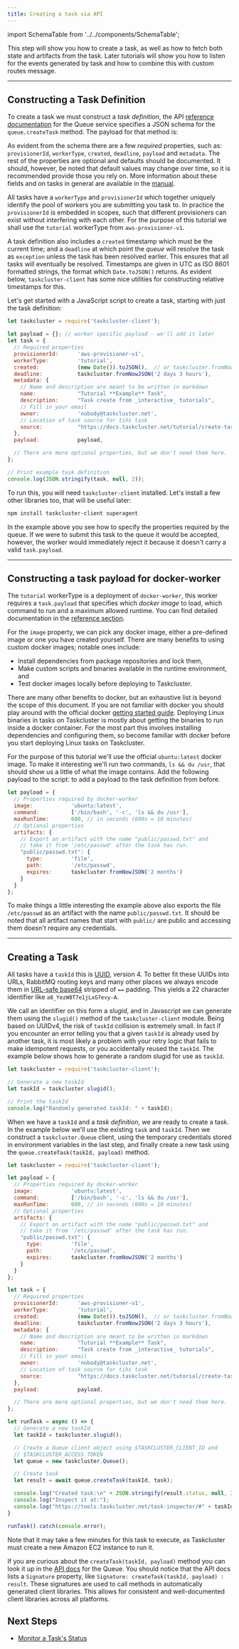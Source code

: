 ```yaml
---
title: Creating a task via API
---
```

import SchemaTable from '../../components/SchemaTable';

This step will show you how to create a task, as well as how to fetch
both state and artifacts from the task. Later tutorials will show you how to
listen for the events generated by task and how to combine this with custom
routes message.

---

## Constructing a Task Definition

To create a task we must construct a _task definition_, the API [reference
documentation](/docs/reference/platform/taskcluster-queue/references/api) for the
Queue service specifies a JSON schema for the `queue.createTask` method.  The
payload for that method is:

<SchemaTable url="http://schemas.taskcluster.net/queue/v1/create-task-request.json" />

As evident from the schema there are a few _required_ properties, such as:
`provisionerId`, `workerType`, `created`, `deadline`, `payload` and `metadata`.
The rest of the properties are optional and defaults should be documented.  It
should, however, be noted that default values may change over time, so it is
recommended provide those you rely on. More information about these fields and
on tasks in general are available in the [manual](/docs/manual).

All tasks have a `workerType` and `provisionerId` which together uniquely
identify the pool of workers you are submitting you task to. In practice the
`provisionerId` is embedded in scopes, such that different provisioners can
exist without interfering with each other. For the purpose of this tutorial we
shall use the `tutorial` workerType from `aws-provisioner-v1`.

A task definition also includes a `created` timestamp which must be the current
time; and a `deadline` at which point the _queue_ will resolve the task as
`exception` unless the task has been resolved earlier. This ensures that all
tasks will eventually be resolved.  Timestamps are given in UTC as ISO 8601
formatted strings, the format which `Date.toJSON()` returns. As evident below,
`taskcluster-client` has some nice utilities for constructing relative
timestamps for this.

Let's get started with a JavaScript script to create a task, starting with just
the task definition:

```js
let taskcluster = require('taskcluster-client');

let payload = {}; // worker specific payload - we'll add it later
let task = {
  // Required properties
  provisionerId:      'aws-provisioner-v1',
  workerType:         'tutorial',
  created:            (new Date()).toJSON(),  // or taskcluster.fromNowJSON('0 seconds')
  deadline:           taskcluster.fromNowJSON('2 days 3 hours'),
  metadata: {
    // Name and description are meant to be written in markdown
    name:             "Tutorial **Example** Task",
    description:      "Task create from _interactive_ tutorials",
    // Fill in your email
    owner:            'nobody@taskcluster.net',
    // Location of task source for tihs task
    source:           "https://docs.taskcluster.net/tutorial/create-task-via-api",
  },
  payload:            payload,

  // There are more optional properties, but we don't need them here.
};

// Print example task definition
console.log(JSON.stringify(task, null, 2));
```

To run this, you will need `taskcluster-client` installed.  Let's install a few
other libraries too, that will be useful later:

```bash
npm install taskcluster-client superagent
```

In the example above you see how to specify the properties required by the
queue. If we were to submit this task to the queue it would be accepted,
however, the worker would immediately reject it because it doesn't carry a
valid `task.payload`.

---

## Constructing a task payload for docker-worker

The `tutorial` workerType is a deployment of `docker-worker`, this worker
requires a `task.payload` that specifies which _docker image_ to load, which
command to run and a maximum allowed runtime. You can find detailed
documentation in the [reference
section](/docs/reference/workers/docker-worker/payload).

<SchemaTable url="http://schemas.taskcluster.net/docker-worker/v1/payload.json" />

For the `image` property, we can pick any docker image, either a pre-defined
image or one you have created yourself. There are many benefits to using custom
docker images; notable ones include:

 * Install dependencies from package repositories and lock them,
 * Make custom scripts and binaries available in the runtime environment, and
 * Test docker images locally before deploying to Taskcluster.

There are many other benefits to docker, but an exhaustive list is beyond the
scope of this document. If you are not familiar with docker you should play
around with the official docker
[getting started guide](http://docs.docker.com/linux/started/). Deploying Linux
binaries in tasks on Taskcluster is mostly about getting the binaries to run
inside a docker container. For the most part this involves installing
dependencies and configuring them, so become familiar with docker before you
start deploying Linux tasks on Taskcluster.

For the purpose of this tutorial we'll use the official `ubuntu:latest` docker
image. To make it interesting we'll run two commands, `ls && du /usr`, that
should show us a little of what the image contains. Add the following payload
to the script:
to add a payload to the task definition from before.

```js
let payload = {
  // Properties required by docker-worker
  image:            'ubuntu:latest',
  command:          ['/bin/bash', '-c', 'ls && du /usr'],
  maxRunTime:       600, // in seconds (600s = 10 minutes)
  // Optional properties
  artifacts: {
    // Export an artifact with the name "public/passwd.txt" and
    // take it from '/etc/passwd' after the task has run.
    "public/passwd.txt": {
      type:         'file',
      path:         '/etc/passwd',
      expires:      taskcluster.fromNowJSON('2 months')
    }
  }
};
```

To make things a little interesting the example above also exports the file
`/etc/passwd` as an artifact with the name `public/passwd.txt`. It should be
noted that all artifact names that start with `public/` are public and
accessing them doesn't require any credentials.

---

## Creating a Task

All tasks have a `taskId` this is
[UUID](https://en.wikipedia.org/wiki/Universally_unique_identifier), version 4.
To better fit these UUIDs into URLs, RabbitMQ routing keys and many other
places we always encode them in [URL-safe
base64](http://tools.ietf.org/html/rfc4648#section-5) stripped of `==` padding.
This yields a 22 character identifier like `a8_YezW8T7e1jLxG7evy-A`.

We call an identifier on this form a _slugid_, and in Javascript we can generate
them using the `slugid()` method of the `taskcluster-client` module. Being
based on UUIDv4, the risk of `taskId` collision is extremely small. In
fact if you encounter an error telling you that a given `taskId` is already
used by another task, it is most likely a problem with your retry logic that
fails to make idempotent requests, or you accidentally reused the `taskId`. The
example below shows how to generate a random slugid for use as `taskId`.

```js
let taskcluster = require('taskcluster-client');

// Generate a new taskId
let taskId = taskcluster.slugid();

// Print the taskId
console.log("Randomly generated taskId: " + taskId);
```

When we have a `taskId` and a _task definition_, we are ready to create a task.
In the example below we'll use the existing `task` and `taskId`.  Then we
construct a `taskcluster.Queue` client, using the temporary credentials stored
in environment variables in the last step, and finally create a new task using
the `queue.createTask(taskId, payload)` method.

```js
let taskcluster = require('taskcluster-client');

let payload = {
  // Properties required by docker-worker
  image:            'ubuntu:latest',
  command:          ['/bin/bash', '-c', 'ls && du /usr'],
  maxRunTime:       600, // in seconds (600s = 10 minutes)
  // Optional properties
  artifacts: {
    // Export an artifact with the name "public/passwd.txt" and
    // take it from '/etc/passwd' after the task has run.
    "public/passwd.txt": {
      type:         'file',
      path:         '/etc/passwd',
      expires:      taskcluster.fromNowJSON('2 months')
    }
  }
};

let task = {
  // Required properties
  provisionerId:      'aws-provisioner-v1',
  workerType:         'tutorial',
  created:            (new Date()).toJSON(),  // or taskcluster.fromNowJSON('0 seconds')
  deadline:           taskcluster.fromNowJSON('2 days 3 hours'),
  metadata: {
    // Name and description are meant to be written in markdown
    name:             "Tutorial **Example** Task",
    description:      "Task create from _interactive_ tutorials",
    // Fill in your email
    owner:            'nobody@taskcluster.net',
    // Location of task source for tihs task
    source:           "https://docs.taskcluster.net/tutorial/create-task-via-api",
  },
  payload:            payload,

  // There are more optional properties, but we don't need them here.
};

let runTask = async () => {
  // Generate a new taskId
  let taskId = taskcluster.slugid();

  // Create a Queue client object using $TASKCLUSTER_CLIENT_ID and
  // $TASKCLUSTER_ACCESS_TOKEN
  let queue = new taskcluster.Queue();

  // Create task
  let result = await queue.createTask(taskId, task);

  console.log("Created task:\n" + JSON.stringify(result.status, null, 2));
  console.log("Inspect it at:");
  console.log("https://tools.taskcluster.net/task-inspector/#" + taskId);
}

runTask().catch(console.error);
```

Note that it may take a few minutes for this task to execute, as Taskcluster must
create a new Amazon EC2 instance to run it.

If you are curious about the `createTask(taskId, payload)` method you can look
it up in the [API docs](/docs/reference/platform/queue/reference/api-docs) for the Queue. You should notice that
the API docs lists a `Signature` property, like
`Signature: createTask(taskId, payload) : result`. These signatures are used to
call methods in automatically generated client libraries. This allows for
consistent and well-documented client libraries across all platforms.

## Next Steps

- [Monitor a Task's Status](monitor-task-status)
